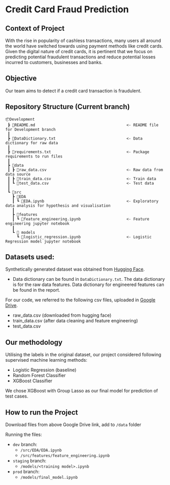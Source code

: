 # Credit Card Fraud Prediction

## Context of Project
With the rise in popularity of cashless transactions, many users all around the world have switched towards using payment methods like credit cards. Given the digital nature of credit cards, it is pertinent that we focus on predicting potential fraudulent transactions and reduce potential losses incurred to customers, businesses and banks.

## Objective
Our team aims to detect if a credit card transaction is fraudulent.

## Repository Structure (Current branch)
```
📦Development
 ┣ 📜README.md                                        <- README file for Development branch
 ┃
 ┣ 📜DataDictionary.txt                               <- Data dictionary for raw data
 ┃
 ┣ 📜requirements.txt                                 <- Package requirements to run files
 ┃
 ┣ 📂data
 ┃ ┣ 📜raw_data.csv                                   <- Raw data from data source
 ┃ ┣ 📜train_data.csv                                 <- Train data
 ┃ ┗ 📜test_data.csv                                  <- Test data
 ┃
 ┗ 📂src
   ┣ 📂EDA
   ┃ ┗ 📜EDA.ipynb                                    <- Exploratory data analysis for hypothesis and visualisation
   ┃
   ┣ 📂features
   ┃ ┗ 📜feature_engineering.ipynb                    <- Feature engineering jupyter notebook
   ┃
   ┗ 📂 models
     ┗ 📜logistic_regression.ipynb                    <- Logistic Regression model jupyter notebook
```

## Datasets used:
Synthetically generated dataset was obtained from [Hugging Face](https://huggingface.co/datasets/Nooha/cc_fraud_detection_dataset).
- Data dictionary can be found in `DataDictionary.txt`. The data dictionary is for the raw data features. Data dictionary for engineered features can be found in the report.

For our code, we referred to the following csv files, uploaded in [Google Drive](https://drive.google.com/file/d/1kYtxS3LhSl9DR_ONA7qdJCclRGx4t3bK/view?usp=drive_link).
- raw_data.csv (downloaded from hugging face)
- train_data.csv (after data cleaning and feature engineering)
- test_data.csv

## Our methodology
Utilising the labels in the original dataset, our project considered following supervised machine learning methods:
- Logistic Regression (baseline)
- Random Forest Classifier
- XGBoost Classifier

We chose XGBoost with Group Lasso as our final model for prediction of test cases.

## How to run the Project
Download files from above Google Drive link, add to `/data` folder

Running the files:
* `dev` branch:
    * `/src/EDA/EDA.ipynb`
    * `/src/features/feature_engineering.ipynb`
* `staging` branch:
    * `/models/<training model>.ipynb`
* `prod` branch:
    *  `/models/final_model.ipynb`
